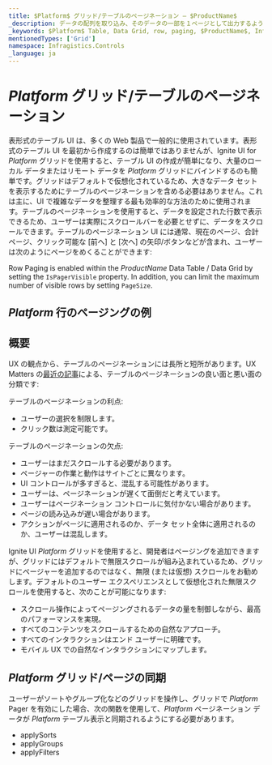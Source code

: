 ```yaml
---
title: $Platform$ グリッド/テーブルのページネーション – $ProductName$
_description: データの配列を取り込み、そのデータの一部を１ページとして出力するように設計されたインフラジスティックスの $Platform$ グリッド コンポーネントの Pager を是非お試しください。
_keywords: $Platform$ Table, Data Grid, row, paging, $ProductName$, Infragistics, $Platform$ テーブル, データ グリッド, 行のページング, インフラジスティックス
mentionedTypes: ['Grid']
namespace: Infragistics.Controls
_language: ja
---
```


# $Platform$ グリッド/テーブルのページネーション

表形式のテーブル UI は、多くの Web 製品で一般的に使用されています。表形式のテーブル UI を最初から作成するのは簡単ではありませんが、Ignite UI for $Platform$ グリッドを使用すると、テーブル UI の作成が簡単になり、大量のローカル データまたはリモート データを $Platform$ グリッドにバインドするのも簡単です。グリッドはデフォルトで仮想化されているため、大きなデータ セットを表示するためにテーブルのページネーションを含める必要はありません。これは主に、UI で複雑なデータを整理する最も効率的な方法のために使用されます。テーブルのページネーションを使用すると、データを設定された行数で表示できるため、ユーザーは実際にスクロールバーを必要とせずに、データをスクロールできます。テーブルのページネーション UI には通常、現在のページ、合計ページ、クリック可能な [前へ] と [次へ] の矢印/ボタンなどが含まれ、ユーザーは次のようにページをめくることができます:

Row Paging is enabled within the $ProductName$ Data Table / Data Grid by setting the `IsPagerVisible` property. In addition, you can limit the maximum number of visible rows by setting `PageSize`. 

## $Platform$ 行のページングの例

<code-view style="height: 600px"
           data-demos-base-url="{environment:dvDemosBaseUrl}"
           iframe-src="{environment:dvDemosBaseUrl}/grids/data-grid-pager"
           alt="$Platform$ 行のページングの例"
           github-src="grids/data-grid/pager">
</code-view>

<div class="divider--half"></div>

## 概要

UX の観点から、テーブルのページネーションには長所と短所があります。UX Matters の[最近の記事](https://www.uxmatters.com/mt/archives/2018/11/paging-scrolling-and-infinite-scroll.php)による、テーブルのページネーションの良い面と悪い面の分類です:

テーブルのページネーションの利点:

- ユーザーの選択を制限します。
- クリック数は測定可能です。

テーブルのページネーションの欠点:

- ユーザーはまだスクロールする必要があります。
- ページャーの作業と動作はサイトごとに異なります。
- UI コントロールが多すぎると、混乱する可能性があります。
- ユーザーは、ページネーションが遅くて面倒だと考えています。
- ユーザーはページネーション コントロールに気付かない場合があります。
- ページの読み込みが遅い場合があります。
- アクションがページに適用されるのか、データ セット全体に適用されるのか、ユーザーは混乱します。

Ignite UI $Platform$ グリッドを使用すると、開発者はページングを追加できますが、グリッドにはデフォルトで無限スクロールが組み込まれているため、グリッドにページャーを追加するのではなく、無限 (または仮想) スクロールをお勧めします。デフォルトのユーザー エクスペリエンスとして仮想化された無限スクロールを使用すると、次のことが可能になります:

- スクロール操作によってページングされるデータの量を制御しながら、最高のパフォーマンスを実現。
- すべてのコンテンツをスクロールするための自然なアプローチ。
- すべてのインタラクションはエンド ユーザーに明確です。
- モバイル UX での自然なインタラクションにマップします。

## $Platform$ グリッド/ページの同期

ユーザーがソートやグループ化などのグリッドを操作し、グリッドで $Platform$ Pager を有効にした場合、次の関数を使用して、$Platform$ ページネーション データが $Platform$ テーブル表示と同期されるようにする必要があります。

- applySorts
- applyGroups
- applyFilters